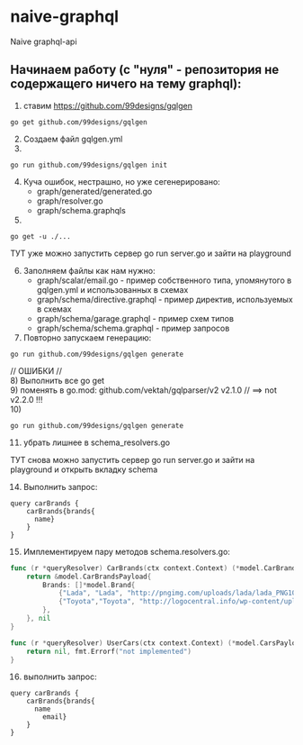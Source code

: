 # naive-graphql
Naive graphql-api
## Начинаем работу (с "нуля" - репозитория не содержащего ничего на тему graphql):  
1)  ставим https://github.com/99designs/gqlgen
```bazaar
go get github.com/99designs/gqlgen  
```
2) Создаем файл gqlgen.yml  
3) 
```bazaar
go run github.com/99designs/gqlgen init
```
4) Куча ошибок, нестрашно, но уже сегенерировано:
   - graph/generated/generated.go  
   - graph/resolver.go  
   - graph/schema.graphqls   
5) 
```bazaar
go get -u ./...
```   
ТУТ уже можно запустить сервер go run server.go и зайти на playground  

6) Заполняем файлы как нам нужно:  
   - graph/scalar/email.go - пример собственного типа, упомянутого в gqlgen.yml и использованных в схемах  
   - graph/schema/directive.graphql - пример директив, используемых в схемах  
   - graph/schema/garage.graphql - пример схем типов  
   - graph/schema/schema.graphql - пример запросов  
7) Повторно запускаем генерацию:  
```bazaar
go run github.com/99designs/gqlgen generate  
```  
// ОШИБКИ //  
8) Выполнить все go get   
9) поменять в go.mod: 	github.com/vektah/gqlparser/v2 v2.1.0  // ==> not v2.2.0 !!!  
10) 
```bazaar
go run github.com/99designs/gqlgen generate
```  
11) убрать лишнее в sсhema_resolvers.go 
    
ТУТ снова можно запустить сервер go run server.go и зайти на playground и открыть вкладку schema  

14) Выполнить запрос:  
```bazaar
query carBrands {
    carBrands{brands{
      name}
    }
}
```
15) Имплементируем пару методов schema.resolvers.go: 
```go
func (r *queryResolver) CarBrands(ctx context.Context) (*model.CarBrandsPayload, error) {
	return &model.CarBrandsPayload{
		Brands: []*model.Brand{
			{"Lada", "Lada", "http://pngimg.com/uploads/lada/lada_PNG105.png", "lada@lada.ru"},
			{"Toyota","Toyota", "http://logocentral.info/wp-content/uploads/2018/12/Toyota-Logo-1989.jpg","toyota@mail.com"},
		},
	}, nil
}

func (r *queryResolver) UserCars(ctx context.Context) (*model.CarsPayload, error) {
	return nil, fmt.Errorf("not implemented")
}
```
16) выполнить запрос:  
```bazaar
query carBrands {
    carBrands{brands{
      name
    	email}
    }
}
